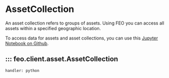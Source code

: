# AssetCollection

An asset collection refers to groups of assets. Using FEO you can access all assets within a specified geographic location.

To access data for assets and asset collections, you can use this [Jupyter Notebook on Github](https://github.com/transition-zero/feo-client-examples/blob/main/feo-client-examples/1_assets.ipynb).

## ::: feo.client.asset.AssetCollection
    handler: python
